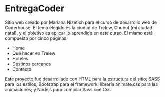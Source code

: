 # EntregaCoder

Sitio web creado por Mariana Nizetich para el curso de desarrollo web de Coderhouse. El tema elegido es la ciudad de Trelew, Chubut (mi ciudad natal), y el objetivo es aplicar lo aprendido en este curso. El mismo está compuesto por cinco páginas:
- Home
- Qué hacer en Trelew
- Hoteles
- Destinos cercanos
- Contacto

Este proyecto fue desarrollado con HTML para la estructura del sitio; SASS para los estilos; Bootstrap para el framework; librería animate.css para las animaciones; y Nodejs para compilar Sass con Css. 
